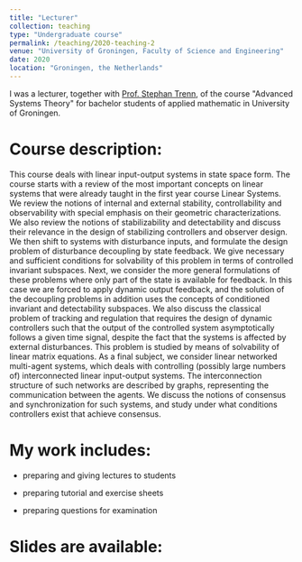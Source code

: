 ```yaml
---
title: "Lecturer"
collection: teaching
type: "Undergraduate course"
permalink: /teaching/2020-teaching-2
venue: "University of Groningen, Faculty of Science and Engineering"
date: 2020
location: "Groningen, the Netherlands"
---
```

I was a lecturer, together with [Prof. Stephan Trenn](https://stephantrenn.net/), of the course "Advanced Systems Theory" for bachelor students of applied mathematic in University of Groningen.  


Course description:
======

This course deals with linear input-output systems in state space form. The course starts with a review of the most important concepts on linear systems that were already taught in the first year course Linear Systems. We review the notions of internal and external stability, controllability and observability with special emphasis on their geometric characterizations. We also review the notions of stabilizability and detectability and discuss their relevance in the design of stabilizing controllers and observer design. We then shift to systems with disturbance inputs, and formulate the design problem of disturbance decoupling by state feedback. We give necessary and sufficient conditions for solvability of this problem in terms of controlled invariant subspaces. Next, we consider the more general formulations of these problems where only part of the state is available for feedback. In this case we are forced to apply dynamic output feedback, and the solution of the decoupling problems in addition uses the concepts of conditioned invariant and detectability subspaces. We also discuss the classical problem of tracking and regulation that requires the design of dynamic controllers such that the output of the controlled system asymptotically follows a given time signal, despite the fact that the systems is affected by external disturbances. This problem is studied by means of solvability of linear matrix equations. As a final subject, we consider linear networked multi-agent systems, which deals with controlling (possibly large numbers of) interconnected linear input-output systems. The interconnection structure of such networks are described by graphs, representing the communication between the agents. We discuss the notions of consensus and synchronization for such systems, and study under what conditions controllers exist that achieve consensus.



My work includes:
======

* preparing and giving lectures to students

* preparing tutorial and exercise sheets

* preparing questions for examination


Slides are available:
======









